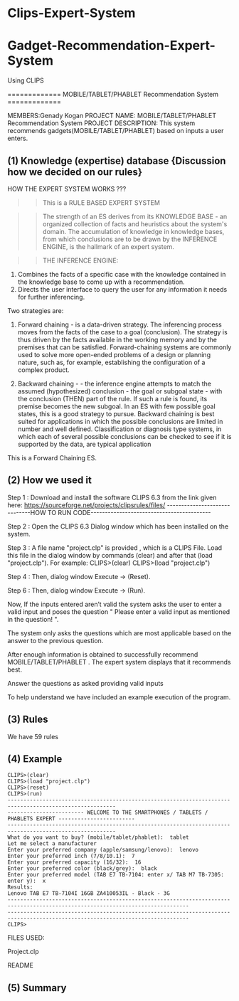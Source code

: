 # Clips-Expert-System
# Gadget-Recommendation-Expert-System
Using CLIPS 


============= MOBILE/TABLET/PHABLET Recommendation System =============


MEMBERS:Genady Kogan
PROJECT NAME: MOBILE/TABLET/PHABLET Recommendation System
PROJECT DESCRIPTION: This system recommends gadgets(MOBILE/TABLET/PHABLET) based on inputs a user enters.

## (1) Knowledge (expertise) database {Discussion how we decided on our rules}

HOW THE EXPERT SYSTEM WORKS ??? 

>> This is a RULE BASED EXPERT SYSTEM 

>> The strength of an ES derives from its KNOWLEDGE BASE - an organized collection of facts and heuristics about the system's domain. The accumulation of knowledge in knowledge bases, from which conclusions are to be drawn by the INFERENCE ENGINE, is the hallmark of an expert system.

>> THE INFERENCE ENGINE:

1. Combines the facts of a specific case with the knowledge contained in the knowledge base to come up with a recommendation. 
2. Directs the user interface to query the user for any information it needs for further inferencing.

Two strategies are:

1. Forward chaining - is a data-driven strategy. The inferencing process moves from the facts of the case to a goal (conclusion). The strategy is thus driven by the facts available in the working memory and by the premises that can be satisfied.
Forward-chaining systems are commonly used to solve more open-ended problems of a design or planning nature, such as, for example, establishing the configuration of a complex product.

2. Backward chaining - - the inference engine attempts to match the assumed (hypothesized) conclusion - the goal or subgoal state - with the conclusion (THEN) part of the rule. If such a rule is found, its premise becomes the new subgoal. In an ES with few possible goal states, this is a good strategy to pursue.
Backward chaining is best suited for applications in which the possible conclusions are limited in number and well defined. Classification or diagnosis type systems, in which each of several possible conclusions can be checked to see if it is supported by the data, are typical application

This is a Forward Chaining ES. 

## (2) How we used it

Step 1 : Download and install the software CLIPS 6.3 from the link given here: https://sourceforge.net/projects/clipsrules/files/
------------------------------HOW TO RUN CODE------------------------------------------

Step 2 : Open the CLIPS 6.3 Dialog window which has been installed on the system.

Step 3 : A file name "project.clp" is provided , which is a CLIPS File. Load this file in the dialog window by commands (clear) and after that (load "project.clp").
For example:
		CLIPS>(clear)
		CLIPS>(load "project.clp")

Step 4 : Then, dialog window Execute -> (Reset). 

Step 6 : Then, dialog window Execute -> (Run).

Now, If the inputs entered aren’t valid the system asks the user to enter a valid input and poses the question " Please enter a valid input as mentioned in the question! ".

The system only asks the questions which are most applicable based on the answer to the previous question.

After enough information is obtained to successfully recommend MOBILE/TABLET/PHABLET . The expert system displays that it recommends best.

Answer the questions as asked providing valid inputs

To help understand we have included an example execution of the program.

## (3) Rules

We have 59 rules

## (4) Example

```
CLIPS>(clear)
CLIPS>(load "project.clp")
CLIPS>(reset)
CLIPS>(run)
--------------------------------------------------------------------------------------------------------
------------------------ WELCOME TO THE SMARTPHONES / TABLETS / PHABLETS EXPERT ------------------------
--------------------------------------------------------------------------------------------------------
What do you want to buy? (mobile/tablet/phablet):  tablet
Let me select a manufacturer
Enter your preferred company (apple/samsung/lenovo):  lenovo
Enter your preferred inch (7/8/10.1):  7
Enter your preferred capacity (16/32):  16
Enter your preferred color (black/grey):  black
Enter your preferred model (TAB E7 TB-7104: enter x/ TAB M7 TB-7305: enter y):  x
Results:
Lenovo TAB E7 TB-7104I 16GB ZA410053IL - Black - 3G
-------------------------------------------------------------------------------------------------------------------------------
-------------------------------------------------------------------------------------------------------------------------------
CLIPS>
```

FILES USED:

Project.clp

README

## (5) Summary

